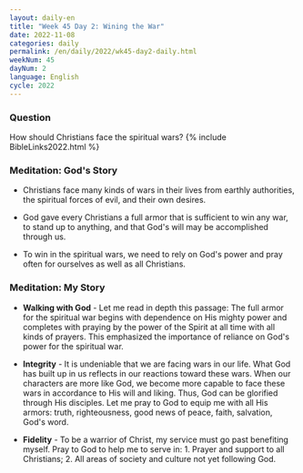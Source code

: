 ```yaml
---
layout: daily-en
title: "Week 45 Day 2: Wining the War"
date: 2022-11-08
categories: daily
permalink: /en/daily/2022/wk45-day2-daily.html
weekNum: 45
dayNum: 2
language: English
cycle: 2022
---
```

### Question     
How should Christians face the spiritual wars?
{% include BibleLinks2022.html %} 

### Meditation: God's Story   
+ Christians face many kinds of wars in their lives from earthly authorities, the spiritual forces of evil, and their own desires. 

+ God gave every Christians a full armor that is sufficient to win any war, to stand up to anything, and that God's will may be accomplished through us. 

+ To win in the spiritual wars, we need to rely on God's power and pray often for ourselves as well as all Christians. 

### Meditation: My Story   
+ **Walking with God** - Let me read in depth this passage: The full armor for the spiritual war begins with dependence on His mighty power and completes with praying by the power of the Spirit at all time with all kinds of prayers. This emphasized the importance of reliance on God's power for the spiritual war. 

+ **Integrity** - It is undeniable that we are facing wars in our life. What God has built up in us reflects in our reactions toward these wars. When our characters are more like God, we become more capable to face these wars in accordance to His will and liking. Thus, God can be glorified through His disciples. Let me pray to God to equip me with all His armors: truth, righteousness, good news of peace, faith, salvation, God's word. 

+ **Fidelity** - To be a warrior of Christ, my service must go past benefiting myself. Pray to God to help me to serve in: 1. Prayer and support to all Christians; 2. All areas of society and culture not yet following God. 
